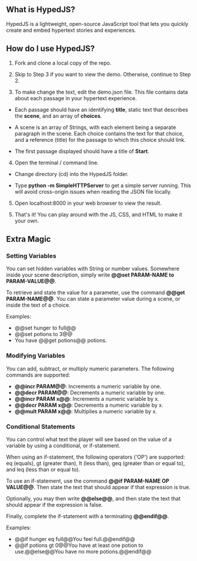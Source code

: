 ## What is HypedJS? 
HypedJS is a lightweight, open-source JavaScript tool that lets you quickly create and embed hypertext stories and experiences.

## How do I use HypedJS?
1. Fork and clone a local copy of the repo.

2. Skip to Step 3 if you want to view the demo.  Otherwise, continue to Step 2.

3. To make change the text, edit the demo.json file. This file contains data about each passage in your hypertext experience.

  * Each passage should have an identifying **title**, static text that describes the **scene**, and an array of **choices**.
  
  * A scene is an array of Strings, with each element being a separate paragraph in the scene. Each choice contains the text for that choice, and a reference (title) for the passage to which this choice should link.

  * The first passage displayed should have a title of **Start**.

4. Open the terminal / command line.

  * Change directory (cd) into the HypedJS folder.

  * Type **python -m SimpleHTTPServer** to get a simple server running. This will avoid cross-origin issues when reading the JSON file locally.

5. Open localhost:8000 in your web browser to view the result.


5) That's it! You can play around with the JS, CSS, and HTML to make it your own.

## Extra Magic 

### Setting Variables
You can set hidden variables with String or number values.  Somewhere inside your scene description, simply write **@@set PARAM-NAME to PARAM-VALUE@@**.

To retrieve and state the value for a parameter, use the command **@@get PARAM-NAME@@**. You can state a parameter value during a scene, or inside the text of a choice.

Examples:
* @@set hunger to full@@
* @@set potions to 3@@
* You have @@get potions@@ potions. 

### Modifying Variables
You can add, subtract, or multiply numeric parameters.  The following commands are supported:
* **@@incr PARAM@@**: Increments a numeric variable by one.
* **@@decr PARAM@@**: Decrements a numeric variable by one.
* **@@incr PARAM x@@**: Increments a numeric variable by x.
* **@@decr PARAM x@@**: Decrements a numeric variable by x.
* **@@mult PARAM x@@**: Multiplies a numeric variable by x.

### Conditional Statements
You can control what text the player will see based on the value of a variable by using a conditional, or if-statement.

When using an if-statement, the following operators ('OP') are supported: eq (equals), gt (greater than), lt (less than), geq (greater than or equal to), and leq (less than or equal to).

To use an if-statement, use the command **@@if PARAM-NAME OP VALUE@@**.  Then state the text that should appear if that expression is true.

Optionally, you may then write **@@else@@**, and then state the text that should appear if the expression is false.

Finally, complete the if-statement with a terminating **@@endif@@**.

Examples: 
 * @@if hunger eq full@@You feel full.@@endif@@
 * @@if potions gt 0@@You have at least one potion to use.@@else@@You have no more potions.@@endif@@ 
